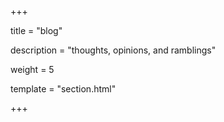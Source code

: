 +++

title = "blog"

description = "thoughts, opinions, and ramblings"

weight = 5

template = "section.html"

+++
